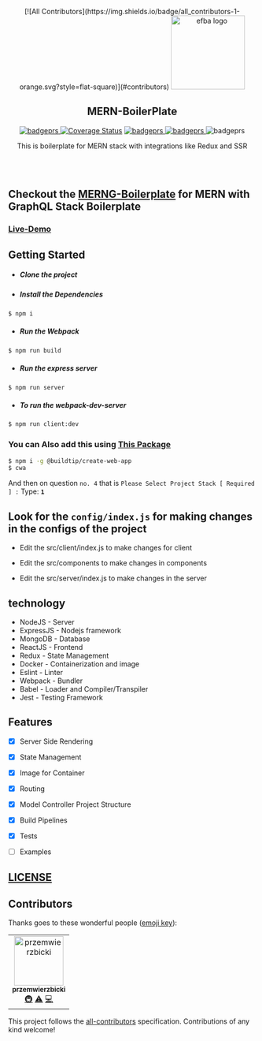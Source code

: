 <p align="center">
[![All Contributors](https://img.shields.io/badge/all_contributors-1-orange.svg?style=flat-square)](#contributors)

  <img alt="efba logo" src="https://i.ibb.co/T42LYgn/MERNG-1.png" width="150px" />

</p>
<h2 align="center">MERN-BoilerPlate</h2>

<p align="center">

 <a href="https://travis-ci.org/anikethsaha/MERN-Boilerplate/branches">
    <img alt="badgeprs" src="https://travis-ci.org/anikethsaha/MERN-Boilerplate.svg?branch=master" />
  </a>
<a href='https://coveralls.io/github/anikethsaha/MERN-Boilerplate?branch=master'><img src='https://coveralls.io/repos/github/anikethsaha/MERN-Boilerplate/badge.svg?branch=master' alt='Coverage Status' /></a>

  <a href="https://dependabot.com/">
    <img alt="badgeprs" src="https://badgen.net/badge/Dependabot/enabled/green?icon=dependabot" />
  </a>
  <a href="https://opensource.org/licenses/MIT">
    <img alt="badgeprs" src="https://img.shields.io/badge/License-MIT-yellow.svg" />
  </a>
  <img alt="badgeprs" src="https://img.shields.io/badge/PRs-Welcome-green.svg" />
</p>

<p align="center">
  This is boilerplate for MERN stack with integrations like Redux and SSR
</p>
<br><br>

 ## Checkout the  [MERNG-Boilerplate](https://github.com/anikethsaha/MERNG-BoilerPlate) for MERN with GraphQL Stack Boilerplate

### [Live-Demo](https://aqueous-ravine-35625.herokuapp.com/)

## Getting Started
- ##### Clone the project
- ##### Install the Dependencies
```bash
$ npm i
```
- ##### Run the Webpack
```bash
$ npm run build
```
- ##### Run the express server
```bash
$ npm run server
```
- ##### To run the webpack-dev-server
```bash
$ npm run client:dev
```

### You can Also add this using [This Package](https://www.npmjs.com/package/@buildtip/create-web-app)
```bash
$ npm i -g @buildtip/create-web-app
$ cwa

```
And then on question `no. 4` that is `Please Select Project Stack [ Required ] :` Type: **`1`**




## Look for the `config/index.js` for making changes in the configs of the project
- Edit the src/client/index.js to make changes for client

- Edit the src/components to make changes in components

- Edit the src/server/index.js to make changes in the server



## technology
- NodeJS - Server
- ExpressJS - Nodejs framework
- MongoDB - Database
- ReactJS - Frontend
- Redux - State Management
- Docker - Containerization and image
- Eslint - Linter
- Webpack - Bundler
- Babel - Loader and Compiler/Transpiler
- Jest - Testing Framework


## Features
- [x] Server Side Rendering
- [x] State Management
- [x] Image for Container
- [x] Routing
- [x] Model Controller Project Structure
- [X] Build Pipelines
- [X] Tests
- [ ] Examples


## [LICENSE](https://github.com/anikethsaha/MERN-Boilerplate/blob/master/LICENSE)


## Contributors

Thanks goes to these wonderful people ([emoji key](https://allcontributors.org/docs/en/emoji-key)):

<!-- ALL-CONTRIBUTORS-LIST:START - Do not remove or modify this section -->
<!-- prettier-ignore -->
<table><tr><td align="center"><a href="https://github.com/przemwierzbicki"><img src="https://avatars2.githubusercontent.com/u/47298942?v=4" width="100px;" alt="przemwierzbicki"/><br /><sub><b>przemwierzbicki</b></sub></a><br /><a href="#infra-przemwierzbicki" title="Infrastructure (Hosting, Build-Tools, etc)">🚇</a> <a href="https://github.com/anikethsaha/MERN-Boilerplate/commits?author=przemwierzbicki" title="Tests">⚠️</a> <a href="https://github.com/anikethsaha/MERN-Boilerplate/commits?author=przemwierzbicki" title="Code">💻</a></td></tr></table>

<!-- ALL-CONTRIBUTORS-LIST:END -->

This project follows the [all-contributors](https://github.com/all-contributors/all-contributors) specification. Contributions of any kind welcome!
